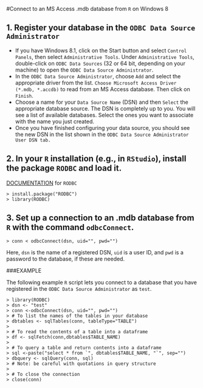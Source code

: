 #Connect to an MS Access .mdb database from `R` on Windows 8

## 1. Register your database in the `ODBC Data Source Administrator`

- If you have Windows 8.1, click on the Start button and select `Control Panels`, then select `Administrative Tools`. Under `Administrative Tools`, double-click on `ODBC Data Sources` (32 or 64 bit, depending on your machine) to open the `ODBC Data Source Administrator`.
- In the `ODBC Data Source Administrator`, choose `Add` and select the appropriate driver from the list. `Choose Microsoft Access Driver (*.mdb, *.accdb)` to read from an MS Access database. Then click on `Finish`.
- Choose a name for your `Data Source Name` (DSN) and then `Select` the appropriate database source. The DSN is completely up to you. You will see a list of available databases. Select the ones you want to associate with the name you just created.
- Once you have finished configuring your data source, you should see the new DSN in the list shown in the `ODBC Data Source Administrator User DSN tab.`

## 2. In your `R` installation (e.g., in `RStudio`), install the package `RODBC` and load it.

[DOCUMENTATION](http://cran.r-project.org/web/packages/RODBC/RODBC.pdf) for `RODBC`

	> install.package("RODBC")
	> library(RODBC)

## 3. Set up a connection to an .mdb database from `R` with the command `odbcConnect`.

	> conn < odbcConnect(dsn, uid="", pwd="")

Here, `dsn` is the name of a registered DSN, `uid` is a user ID, and `pwd` is a password to the database, if these are needed.

###EXAMPLE

The following example `R` script lets you connect to a database that you have registered in the `ODBC Data Source Administrator` as `test`.

	> library(RODBC)
	> dsn <- "test"
	> conn <-odbcConnect(dsn, uid="", pwd="")
	> # To list the names of the tables in your database
	> dbtables <- sqlTables(conn, tableType="TABLE")
	>
	> # To read the contents of a table into a dataframe
	> df <- sqlFetch(conn,dbtables$TABLE_NAME)
	>
	> # To query a table and return contents into a dataframe
	> sql <-paste("select * from `", dbtables$TABLE_NAME, "`", sep="")
	> dbquery <- sqlQuery(conn, sql)
	> # Note: be careful with quotations in query structure 
	>
	> # To close the connection
	> close(conn)
